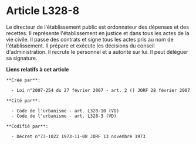 # Article L328-8

Le directeur de l'établissement public est ordonnateur des dépenses et des recettes. Il représente l'établissement en justice
et dans tous les actes de la vie civile. Il passe des contrats et signe tous les actes pris au nom de l'établissement. Il
prépare et exécute les décisions du conseil d'administration. Il recrute le personnel et a autorité sur lui. Il peut déléguer
sa signature.

**Liens relatifs à cet article**

	**Créé par**:

	  - Loi n°2007-254 du 27 février 2007 - art. 2 () JORF 28 février 2007

	**Cité par**:

	  - Code de l'urbanisme - art. L328-10 (VD)
	  - Code de l'urbanisme - art. L328-3 (VD)

	**Codifié par**:

	  - Décret n°73-1022 1973-11-08 JORF 13 novembre 1973
